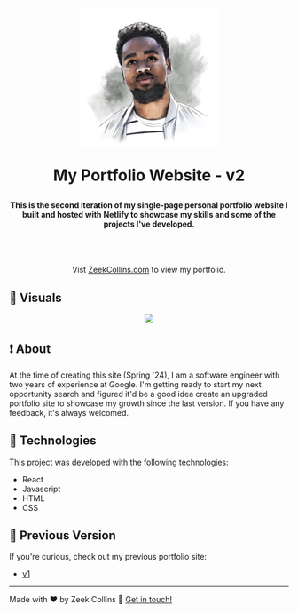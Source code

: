 <h1 align="center">
  <img width="250" src="./src/assets/v2-profile1.jpeg" alt="Profile photo" />

My Portfolio Website - v2

</h1>

<h4 align="center">
  This is the second iteration of my single-page personal portfolio website I built and hosted with Netlify to showcase my skills and some of the projects I've developed. 
</h4>
<br>

##

<p align="center">Vist <a href="https://www.zeekcollins.com">ZeekCollins.com</a> to view my portfolio.</p>

## :eyes: Visuals

<p align="center">

  <img src="./images/portfolio.gif" width="750" />
</p>

## :exclamation: About

At the time of creating this site (Spring '24), I am a software engineer with two years of experience at Google. I'm getting ready to start my next opportunity search and figured it'd be a good idea create an upgraded portfolio site to showcase my growth since the last version. If you have any feedback, it's always welcomed.

## :rocket: Technologies

This project was developed with the following technologies:

- React
- Javascript
- HTML
- CSS

## :green_book: Previous Version

If you're curious, check out my previous portfolio site:

- [v1](https://storied-marzipan-9bf60a.netlify.app/)

---

Made with ♥ by Zeek Collins :wave: [Get in touch!](https://www.linkedin.com/in/ezekialcollinsii/)
